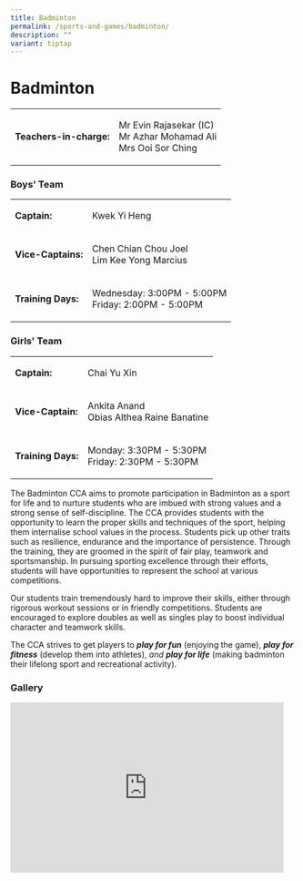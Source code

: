 ```yaml
---
title: Badminton
permalink: /sports-and-games/badminton/
description: ""
variant: tiptap
---
```

<h1>Badminton</h1>
<table style="minWidth: 50px">
<colgroup>
<col>
<col>
</colgroup>
<tbody>
<tr>
<td rowspan="1" colspan="1">
<p><strong>Teachers-in-charge:</strong>
</p>
</td>
<td rowspan="1" colspan="1">
<p>Mr Evin Rajasekar (IC)
<br>Mr Azhar Mohamad Ali
<br>Mrs Ooi Sor Ching</p>
</td>
</tr>
</tbody>
</table>
<h3>Boys' Team</h3>
<table style="minWidth: 50px">
<colgroup>
<col>
<col>
</colgroup>
<tbody>
<tr>
<td rowspan="1" colspan="1">
<p><strong>Captain:</strong>
</p>
</td>
<td rowspan="1" colspan="1">
<p>Kwek Yi Heng</p>
</td>
</tr>
<tr>
<td rowspan="1" colspan="1">
<p><strong>Vice-Captains:</strong>
</p>
</td>
<td rowspan="1" colspan="1">
<p>Chen Chian Chou Joel
<br>Lim Kee Yong Marcius</p>
</td>
</tr>
<tr>
<td rowspan="1" colspan="1">
<p><strong>Training Days:</strong>
<br>
</p>
</td>
<td rowspan="1" colspan="1">
<p>Wednesday: 3:00PM - 5:00PM
<br>Friday: 2:00PM - 5:00PM</p>
</td>
</tr>
</tbody>
</table>
<h3>Girls' Team</h3>
<table style="minWidth: 50px">
<colgroup>
<col>
<col>
</colgroup>
<tbody>
<tr>
<td rowspan="1" colspan="1">
<p><strong>Captain:</strong>
</p>
</td>
<td rowspan="1" colspan="1">
<p>Chai Yu Xin</p>
</td>
</tr>
<tr>
<td rowspan="1" colspan="1">
<p><strong>Vice-Captain:</strong>
</p>
</td>
<td rowspan="1" colspan="1">
<p>Ankita Anand
<br>Obias Althea Raine Banatine</p>
</td>
</tr>
<tr>
<td rowspan="1" colspan="1">
<p><strong>Training Days:</strong>
<br>
</p>
</td>
<td rowspan="1" colspan="1">
<p>Monday: 3:30PM - 5:30PM
<br>Friday: 2:30PM - 5:30PM</p>
</td>
</tr>
</tbody>
</table>
<p>The Badminton CCA aims to promote participation in Badminton as a sport
for life and to nurture students who are imbued with strong values and
a strong sense of self-discipline. The CCA provides students with the opportunity
to learn the proper skills and techniques of the sport, helping them internalise
school values in the process. Students pick up other traits such as resilience,
endurance and the importance of persistence. Through the training, they
are groomed in the spirit of fair play, teamwork and sportsmanship. In
pursuing sporting excellence through their efforts, students will have
opportunities to represent the school at various competitions.</p>
<p>Our students train tremendously hard to improve their skills, either through
rigorous workout sessions or in friendly competitions. Students are encouraged
to explore doubles as well as singles play to boost individual character
and teamwork skills.</p>
<p>The CCA strives to get players to&nbsp;<strong><em>play for fun</em></strong>&nbsp;(enjoying
the game),&nbsp;<strong><em>play for fitness</em></strong>&nbsp;(develop
them into athletes),&nbsp;<em>and&nbsp;</em><strong><em>play for life</em></strong>&nbsp;(making
badminton their lifelong sport and recreational activity).</p>
<h3>Gallery</h3>
<div class="iframe-wrapper">
<iframe height="299" width="480" allowfullscreen="true" frameborder="0" src="https://docs.google.com/presentation/d/e/2PACX-1vQk3a7YjaFFRgy3EbURF8Kij0PUd_tdgG5jQTZLayvDLfY7k3onaOrOieCc9A6J6Jb6grkkX-w22phB/embed?start=true&amp;loop=true&amp;delayms=3000"></iframe>
</div>
<p></p>